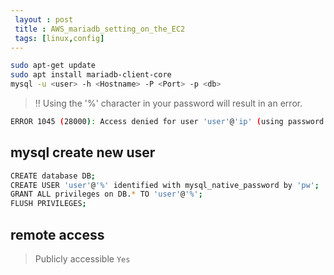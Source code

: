 ```yaml
---
 layout : post
 title : AWS_mariadb_setting_on_the_EC2
 tags: [linux,config]
---
```


```bash
sudo apt-get update
sudo apt install mariadb-client-core
mysql -u <user> -h <Hostname> -P <Port> -p <db>
```

> ‼ Using the '%' character in your password will result in an error.

```bash
ERROR 1045 (28000): Access denied for user 'user'@'ip' (using password: YES)
```

## mysql create new user

```bash
CREATE database DB;
CREATE USER 'user'@'%' identified with mysql_native_password by 'pw';
GRANT ALL privileges on DB.* TO 'user'@'%';
FLUSH PRIVILEGES;
```

## remote access

> Publicly accessible `Yes`
